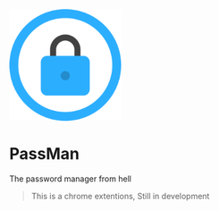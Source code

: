 <img src="./src/assets/passman-logo.svg" alt="drawing" width="200"/>

# PassMan
The password manager from hell

> This is a chrome extentions, Still in development